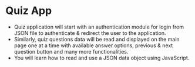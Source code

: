 # Quiz App

- Quiz application will start with an authentication module for login from JSON file to authenticate & redirect the user to the application. 
- Similarly, quiz questions data will be read and displayed on the main page one at a time with available answer options, previous & next question button and many more functionalities. 
- You will learn how to read and use a JSON data object using JavaScript. 
